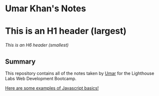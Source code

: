 # Umar Khan's Notes

# This is an H1 header (largest)
###### This is an H6 header (smallest)

## Summary 
This repository contains all of the notes taken by [Umar](https://github.com/umarkhan167) for the Lighthouse Labs Web Development Bootcamp. 

[Here are some examples of Javascript basics!](https://github.com/umarkhan167/javascripting)
